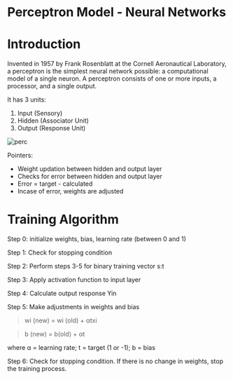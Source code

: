 # Perceptron Model - Neural Networks

# Introduction
Invented in 1957 by Frank Rosenblatt at the Cornell Aeronautical Laboratory, a perceptron is the simplest neural network possible: a computational model of a single neuron. A perceptron consists of one or more inputs, a processor, and a single output.

It has 3 units:

1.   Input (Sensory)
2.   Hidden (Associator Unit)
3.   Output (Response Unit)

![perc](https://user-images.githubusercontent.com/49631121/157913894-a56222e9-74ea-4c89-be2a-ab031bb0a3b7.png)

Pointers:

* Weight updation between hidden and output layer
* Checks for error between hidden and output layer
* Error = target - calculated
* Incase of error, weights are adjusted

# Training Algorithm

Step 0: initialize weights, bias, learning rate (between 0 and 1)

Step 1: Check for stopping condition

Step 2: Perform steps 3-5 for binary training vector s:t

Step 3: Apply activation function to input layer

Step 4: Calculate output response Yin

Step 5: Make adjustments in weights and bias

> wi (new) = wi (old) + αtxi

> b (new) = b(old) + αt

where α = learning rate;
      t = target (1 or -1);
      b = bias

Step 6: Check for stopping condition. If there is no change in weights, stop the training process.
